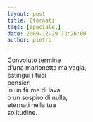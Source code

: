 ```yaml
---
layout: post
title: Etérnati
tags: [speciale,]
date: 2009-12-29 13:26:00
author: pietro
---
```

Convoluto termine<br/>d'una marionetta malvagia,<br/>estingui i tuoi<br/>pensieri<br/>in un fiume di lava<br/>o un sospiro di nulla,<br/>etérnati nella tua<br/>solitudine.
